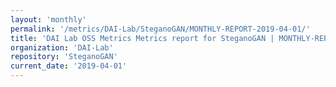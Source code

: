 ```yaml
---
layout: 'monthly'
permalink: '/metrics/DAI-Lab/SteganoGAN/MONTHLY-REPORT-2019-04-01/'
title: 'DAI Lab OSS Metrics Metrics report for SteganoGAN | MONTHLY-REPORT-2019-04-01'
organization: 'DAI-Lab'
repository: 'SteganoGAN'
current_date: '2019-04-01'
---
```


